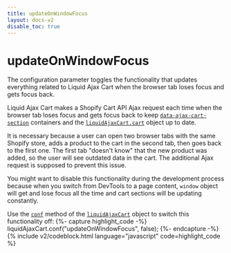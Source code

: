 ```yaml
---
title: updateOnWindowFocus
layout: docs-v2
disable_toc: true
---
```


# updateOnWindowFocus

<p class="lead" markdown="1">
  The configuration parameter toggles the functionality that updates everything related to Liquid Ajax Cart when the browser tab loses focus and gets focus back.
</p>

Liquid Ajax Cart makes a Shopify Cart API Ajax request each time when the browser tab loses focus and gets focus back 
to keep [`data-ajax-cart-section`](/v2/docs/data-ajax-cart-section/) containers and the [`liquidAjaxCart.cart`](/v2/docs/liquid-ajax-cart-cart/) object up to date.

It is necessary because a user can open two browser tabs with the same Shopify store, adds a product to the cart in the second tab, 
then goes back to the first one. The first tab "doesn't know" that the new product was added, so the user will see outdated data in the cart.
The additional Ajax request is supposed to prevent this issue.

You might want to disable this functionality during the development process because when you switch from DevTools to a page content, 
`window` object will get and lose focus all the time and cart sections will be updating constantly. 

Use the [`conf`](/v2/docs/liquid-ajax-cart-conf/) method of the [`liquidAjaxCart`](/v2/docs/liquid-ajax-cart/) object 
to switch this functionality off:
{%- capture highlight_code -%}
liquidAjaxCart.conf("updateOnWindowFocus", false);
{%- endcapture -%}
{% include v2/codeblock.html language="javascript" code=highlight_code %}
